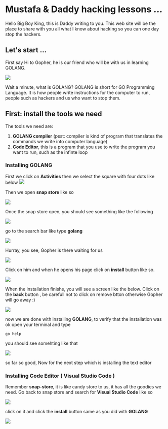 # Mustafa & Daddy hacking lessons ...

Hello Big Boy King, this is Daddy writing to you. This web site will be the place to share with you all what I know about hacking so you can one day stop the hackers. 

## Let's start ...

First say Hi to Gopher, he is our friend who will be with us in learning GOLANG. 

<img src="images/Golang-1200x500.png">



Wait a minute, what is GOLANG? GOLANG is short for GO Programming Language. It is how people write instructions for the computer to run, people such as hackers and us who want to stop them. 



## First: install the tools we need

The tools we need are: 
1. **GOLANG compiler** (psst: compiler is kind of program that translates the commands we write into computer language)
2. **Code Editor**, this is a program that you use to write the program you want to run, such as the infinte loop 

### Installing GOLANG

First we click on **Activities** then we select the square with four dots like below 
<img src="images/activities.png">

Then we open __snap store__ like so 

<img src="images/snap-store.png">

Once the snap store open, you should see something like the following

<img src="images/snap-store-1.png">

go to the search bar like type __golang__

<img src="images/search.png">

Hurray, you see, Gopher is there waiting for us 

<img src="images/gopher.png">

Click on him and when he opens his page click on __install__ button like so. 

<img src="images/install.png">

When the installation finishs, you will see a screen like the below. Click on the __back__ button , be carefull not to click on remove btton otherwise Gopher will go away :) 

<img src="images/back.png">

now we are done with installing __GOLANG__, to verify that the installation was ok open your terminal and type 
```
go help

```

you should see somehting like that 


<img src="images/go-verify.png">


so far so good, Now for the next step which is installing the text editor 

### Installing Code Editor ( Visual Studio Code )

Remember __snap-store__, it is like candy store to us, it has all the goodies we need. Go back to snap store and search for __Visual Studio Code__ like so

<img src="images/vscode.png">

click on it and click the __install__ button same as you did with __GOLANG__

<img src="images/vs-code-1.png">
